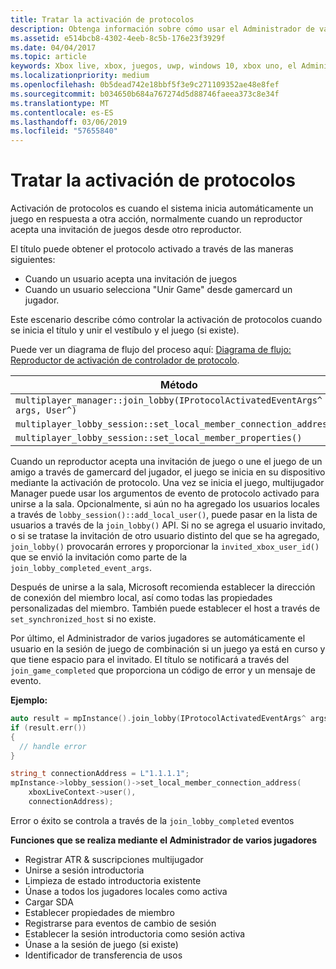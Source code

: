 ```yaml
---
title: Tratar la activación de protocolos
description: Obtenga información sobre cómo usar el Administrador de varios jugadores Xbox Live para controlar la activación de protocolos.
ms.assetid: e514bcb8-4302-4eeb-8c5b-176e23f3929f
ms.date: 04/04/2017
ms.topic: article
keywords: Xbox live, xbox, juegos, uwp, windows 10, xbox uno, el Administrador de varios jugadores, activación de protocolos
ms.localizationpriority: medium
ms.openlocfilehash: 0b5dead742e18bbf5f3e9c271109352ae48e8fef
ms.sourcegitcommit: b034650b684a767274d5d88746faeea373c8e34f
ms.translationtype: MT
ms.contentlocale: es-ES
ms.lasthandoff: 03/06/2019
ms.locfileid: "57655840"
---
```

# <a name="handle-protocol-activation"></a>Tratar la activación de protocolos

Activación de protocolos es cuando el sistema inicia automáticamente un juego en respuesta a otra acción, normalmente cuando un reproductor acepta una invitación de juegos desde otro reproductor.

El título puede obtener el protocolo activado a través de las maneras siguientes:

* Cuando un usuario acepta una invitación de juegos
* Cuando un usuario selecciona "Unir Game" desde gamercard un jugador.

Este escenario describe cómo controlar la activación de protocolos cuando se inicia el título y unir el vestíbulo y el juego (si existe).

Puede ver un diagrama de flujo del proceso aquí: [Diagrama de flujo: Reproductor de activación de controlador de protocolo](mpm-flowcharts/mpm-on-protocol-activation.md).

| Método | Evento desencadenado |
| -----|----------------|
| `multiplayer_manager::join_lobby(IProtocolActivatedEventArgs^ args, User^)` | `join_lobby_completed_event` |
| `multiplayer_lobby_session::set_local_member_connection_address()` | `local_member_connection_address_write_completed ` |
| `multiplayer_lobby_session::set_local_member_properties()` | `member_property_changed` |

Cuando un reproductor acepta una invitación de juego o une el juego de un amigo a través de gamercard del jugador, el juego se inicia en su dispositivo mediante la activación de protocolo. Una vez se inicia el juego, multijugador Manager puede usar los argumentos de evento de protocolo activado para unirse a la sala. Opcionalmente, si aún no ha agregado los usuarios locales a través de `lobby_session()::add_local_user()`, puede pasar en la lista de usuarios a través de la `join_lobby()` API. Si no se agrega el usuario invitado, o si se tratase la invitación de otro usuario distinto del que se ha agregado, `join_lobby()` provocarán errores y proporcionar la `invited_xbox_user_id()` que se envió la invitación como parte de la `join_lobby_completed_event_args`.

Después de unirse a la sala, Microsoft recomienda establecer la dirección de conexión del miembro local, así como todas las propiedades personalizadas del miembro. También puede establecer el host a través de `set_synchronized_host` si no existe.

Por último, el Administrador de varios jugadores se automáticamente el usuario en la sesión de juego de combinación si un juego ya está en curso y que tiene espacio para el invitado. El título se notificará a través del `join_game_completed` que proporciona un código de error y un mensaje de evento.

**Ejemplo:**

```cpp
auto result = mpInstance().join_lobby(IProtocolActivatedEventArgs^ args, users);
if (result.err())
{
  // handle error
}

string_t connectionAddress = L"1.1.1.1";
mpInstance->lobby_session()->set_local_member_connection_address(
    xboxLiveContext->user(),
    connectionAddress);
```

Error o éxito se controla a través de la `join_lobby_completed` eventos

**Funciones que se realiza mediante el Administrador de varios jugadores**

* Registrar ATR & suscripciones multijugador
* Unirse a sesión introductoria
 * Limpieza de estado introductoria existente
 * Únase a todos los jugadores locales como activa
 * Cargar SDA
 * Establecer propiedades de miembro
* Registrarse para eventos de cambio de sesión
* Establecer la sesión introductoria como sesión activa
* Únase a la sesión de juego (si existe)
 * Identificador de transferencia de usos
